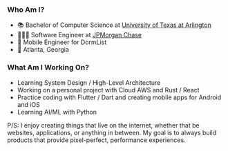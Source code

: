  ### Who Am I?
- 📚 Bachelor of Computer Science at [University of Texas at Arlington](https://academicpartnerships.uta.edu/)
- 👨🏻‍💻 Software Engineer at [JPMorgan Chase](https://www.chase.com/)
- 📱 Mobile Engineer for DormList
- 📍 Atlanta, Georgia

### What Am I Working On?
- Learning System Design / High-Level Architecture
- Working on a personal project with Cloud AWS and Rust / React
- Practice coding with Flutter / Dart and creating mobile apps for Android and iOS
- Learning AI/ML with Python

P/S: I enjoy creating things that live on the internet, whether that be websites, applications, or anything in between. My goal is to always build products that provide pixel-perfect, performance experiences.
